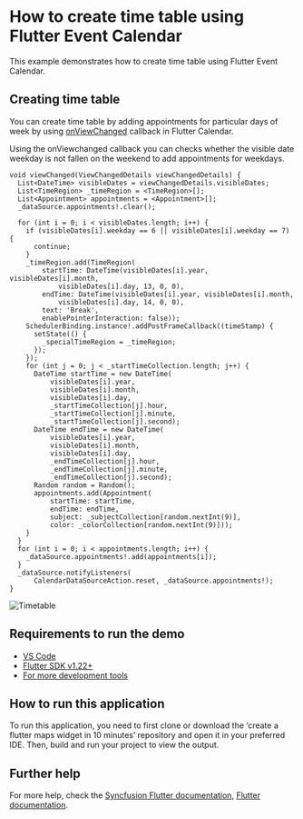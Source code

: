 # How to create time table using Flutter Event Calendar

This example demonstrates how to create time table using Flutter Event Calendar.

## Creating time table

You can create time table by adding appointments for particular days of week by using [onViewChanged](https://help.syncfusion.com/flutter/calendar/callbacks#view-changed-callback) callback in Flutter Calendar.

Using the onViewchanged callback you can checks whether the visible date weekday is not fallen on the weekend to add appointments for weekdays.

```
void viewChanged(ViewChangedDetails viewChangedDetails) {
  List<DateTime> visibleDates = viewChangedDetails.visibleDates;
  List<TimeRegion> _timeRegion = <TimeRegion>[];
  List<Appointment> appointments = <Appointment>[];
  _dataSource.appointments!.clear();
 
  for (int i = 0; i < visibleDates.length; i++) {
    if (visibleDates[i].weekday == 6 || visibleDates[i].weekday == 7) {
      continue;
    }
    _timeRegion.add(TimeRegion(
        startTime: DateTime(visibleDates[i].year, visibleDates[i].month,
            visibleDates[i].day, 13, 0, 0),
        endTime: DateTime(visibleDates[i].year, visibleDates[i].month,
            visibleDates[i].day, 14, 0, 0),
        text: 'Break',
        enablePointerInteraction: false));
    SchedulerBinding.instance!.addPostFrameCallback((timeStamp) {
      setState(() {
        _specialTimeRegion = _timeRegion;
      });
    });
    for (int j = 0; j < _startTimeCollection.length; j++) {
      DateTime startTime = new DateTime(
          visibleDates[i].year,
          visibleDates[i].month,
          visibleDates[i].day,
          _startTimeCollection[j].hour,
          _startTimeCollection[j].minute,
          _startTimeCollection[j].second);
      DateTime endTime = new DateTime(
          visibleDates[i].year,
          visibleDates[i].month,
          visibleDates[i].day,
          _endTimeCollection[j].hour,
          _endTimeCollection[j].minute,
          _endTimeCollection[j].second);
      Random random = Random();
      appointments.add(Appointment(
          startTime: startTime,
          endTime: endTime,
          subject: _subjectCollection[random.nextInt(9)],
          color: _colorCollection[random.nextInt(9)]));
    }
  }
  for (int i = 0; i < appointments.length; i++) {
    _dataSource.appointments!.add(appointments[i]);
  }
  _dataSource.notifyListeners(
      CalendarDataSourceAction.reset, _dataSource.appointments!);
}

```

![Timetable](https://user-images.githubusercontent.com/46158936/203065284-d922b7cb-9772-431d-a1cf-95480f179d5e.gif)

## Requirements to run the demo
* [VS Code](https://code.visualstudio.com/download)
* [Flutter SDK v1.22+](https://flutter.dev/docs/development/tools/sdk/overview)
* [For more development tools](https://flutter.dev/docs/development/tools/devtools/overview)

## How to run this application
To run this application, you need to first clone or download the ‘create a flutter maps widget in 10 minutes’ repository and open it in your preferred IDE. Then, build and run your project to view the output.

## Further help
For more help, check the [Syncfusion Flutter documentation](https://help.syncfusion.com/flutter/introduction/overview),
 [Flutter documentation](https://flutter.dev/docs/get-started/install).
